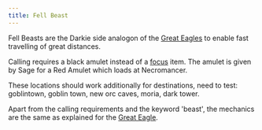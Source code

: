 ```yaml
---
title: Fell Beast
---
```


Fell Beasts are the Darkie side analogon of the [Great
Eagles](Great_Eagle "wikilink") to enable fast travelling of great
distances.

Calling requires a black amulet instead of a [focus](focus "wikilink")
item. The amulet is given by Sage for a Red Amulet which loads at
Necromancer.

These locations should work additionally for destinations, need to test:
goblintown, goblin town, new orc caves, moria, dark tower.

Apart from the calling requirements and the keyword 'beast', the
mechanics are the same as explained for the [Great
Eagle](Great_Eagle "wikilink").